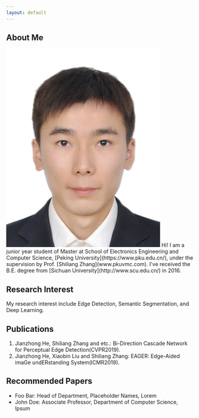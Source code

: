 ```yaml
---
layout: default
---
```


## About Me

<img class="profile-picture" src="jianzhong.jpg">
Hi! I am a junior year student of Master at School of Electronics Engineering and Computer Science, [Peking University](https://www.pku.edu.cn/), under the supervision by Prof. [Shiliang Zhang](www.pkuvmc.com). I've received the B.E. degree from [Sichuan University](http://www.scu.edu.cn/) in 2016.

<!-- This is a jekyll based resume template. You can find the full source code on [GitHub](https://github.com/bk2dcradle/researcher) -->

## Research Interest

My research interest include Edge Detection, Semantic Segmentation, and Deep Learning.

## Publications

1. Jianzhong He, Shiliang Zhang and etc.: Bi-Direction Cascade Network for Perceptual Edge Detection(CVPR2019).
2. Jianzhong He, Xiaobin Liu and Shiliang Zhang: EAGER: Edge-Aided imaGe undERstanding System(ICMR2019).

<!-- ## Typography

This is a [link](http://google.com). Something *italics* and something **bold**.

Here is a table

Year | Award | Category
-----|-------|--------
2014 | Emmy  | Won Outstanding Lead Actor in a miniseries or a movie
2015 | BAFTA | Nominated for Best Leading Actor for Sherlock
2014 | Satellite | Won Best Actor miniseries or television film

Here is a horizontal rule

---

Here is a blockquote

> To a great mind, nothing is little -->

<!-- ## References -->
## Recommended Papers

* Foo Bar: Head of Department, Placeholder Names, Lorem
* John Doe: Associate Professor, Department of Computer Science, Ipsum
